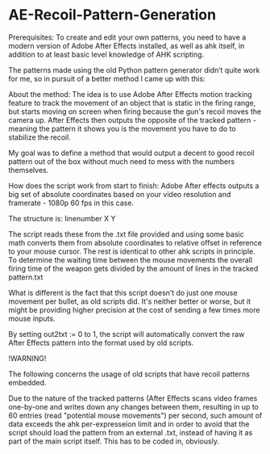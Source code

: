 # AE-Recoil-Pattern-Generation
Prerequisites: 
To create and edit your own patterns, you need to have a modern version of Adobe After Effects installed, as well as ahk itself, in addition to at least basic level knowledge of AHK scripting.

The patterns made using the old Python pattern generator didn’t quite work for me, so in pursuit of a better method I came up with this:

About the method: 
The idea is to use Adobe After Effects motion tracking feature to track the movement of an object that is static in the firing range, but starts moving on screen when firing because the gun's recoil moves the camera up. After Effects then outputs the opposite of the tracked pattern - meaning the pattern it shows you is the movement you have to do to stabilize the recoil. 

My goal was to define a method that would output a decent to good recoil pattern out of the box without much need to mess with the numbers themselves.

How does the script work from start to finish:
Adobe After effects outputs a big set of absolute coordinates based on your video resolution and framerate - 1080p 60 fps in this case.

The structure is:
linenumber  X    Y 

The script reads these from the .txt file provided and using some basic math converts them from absolute coordinates to relative offset in reference to your mouse cursor. The rest is identical to other ahk scripts in principle. 
To determine the waiting time between the mouse movements the overall firing time of the weapon gets divided by the amount of lines in the tracked pattern.txt

What is different is the fact that this script doesn’t do just one mouse movement per bullet, as old scripts did. It's neither better or worse, but it might be providing higher precision at the cost of sending a few times more mouse inputs. 

By setting 	out2txt := 0 	to 1, the script will automatically convert the raw After Effects pattern into the format used by old scripts. 

!WARNING!

The following concerns the usage of old scripts that have recoil patterns embedded. 

Due to the nature of the tracked patterns (After Effects scans video frames one-by-one and writes down any changes between them, resulting in up to 60 entries (read "potential mouse movements") per second, such amount of data exceeds the ahk per-expresseion limit and in order to avoid that the script should load the pattern from an external .txt, instead of having it as part of the main script itself. This has to be coded in, obviously. 

